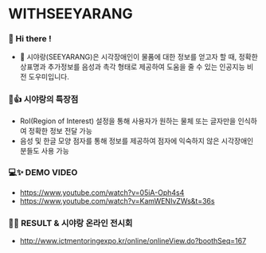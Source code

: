 # WITHSEEYARANG

### 👋 Hi there !

- 🤖 시야랑(SEEYARANG)은 시각장애인이 물품에 대한 정보를 얻고자 할 때, 정확한 상표명과 추가정보를 음성과 촉각 형태로 제공하여 도움을 줄 수 있는 인공지능 비전 도우미입니다.

### 🥰👍 시야랑의 특장점

- RoI(Region of Interest) 설정을 통해 사용자가 원하는 물체 또는 글자만을 인식하여 정확한 정보 전달 가능
- 음성 및 한글 모양 점자를 통해 정보를 제공하여 점자에 익숙하지 않은 시각장애인분들도 사용 가능

### 💻✨ DEMO VIDEO

- https://www.youtube.com/watch?v=05iA-Oph4s4
- https://www.youtube.com/watch?v=KamWENIvZWs&t=36s

### 📌✨ RESULT & 시야랑 온라인 전시회
- http://www.ictmentoringexpo.kr/online/onlineView.do?boothSeq=167
